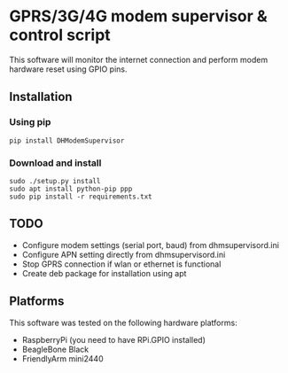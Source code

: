 # GPRS/3G/4G modem supervisor & control script

This software will monitor the internet connection and perform modem hardware reset using GPIO pins.

## Installation

### Using pip
    pip install DHModemSupervisor
    
### Download and install 
    sudo ./setup.py install
    sudo apt install python-pip ppp
    sudo pip install -r requirements.txt

## TODO
  * Configure modem settings (serial port, baud) from dhmsupervisord.ini
  * Configure APN setting directly from dhmsupervisord.ini
  * Stop GPRS connection if wlan or ethernet is functional
  * Create deb package for installation using apt

## Platforms

This software was tested on the following hardware platforms:

  * RaspberryPi (you need to have RPi.GPIO installed)
  * BeagleBone Black
  * FriendlyArm mini2440

